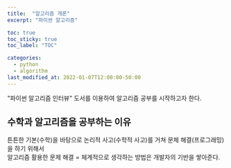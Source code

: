 ```yaml
---
title:  "알고리즘 개론"
excerpt: "파이썬 알고리즘"

toc: true
toc_sticky: true
toc_label: "TOC"

categories:
  - python
  - algorithm
last_modified_at: 2022-01-07T12:00:00-50:00
---
```


"파이썬 알고리즘 인터뷰" 도서를 이용하여 알고리즘 공부를 시작하고자 한다.

## 수학과 알고리즘을 공부하는 이유
  튼튼한 기본(수학)을 바탕으로 논리적 사고(수학적 사고)를 거쳐 문체 해결(프로그래밍)을 하기 위해서  
  알고리즘 활용한 문제 해결 = 체계적으로 생각하는 방법은 개발자의 기반을 쌓아준다.